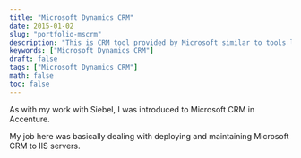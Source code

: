 ```yaml
---
title: "Microsoft Dynamics CRM"
date: 2015-01-02
slug: "portfolio-mscrm"
description: "This is CRM tool provided by Microsoft similar to tools like Siebel. This is basically to manage data collected from customers."
keywords: ["Microsoft Dynamics CRM"]
draft: false
tags: ["Microsoft Dynamics CRM"]
math: false
toc: false
---
```


As with my work with Siebel, I was introduced to Microsoft CRM in Accenture.

My job here was basically dealing with deploying and maintaining Microsoft CRM to IIS servers.